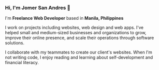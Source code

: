 ### Hi, I'm Jomer San Andres 👋
I'm **Freelance Web Developer** based in **Manila, Philippines**

I work on projects including websites, web design and web apps. I've helped small and medium-sized businesses and organizations to grow, improve their online presence, and scale their operations through software solutions.

I collaborate with my teammates to create our client's websites. When I'm not writing code, I enjoy reading and learning about self-development and financial literacy.
